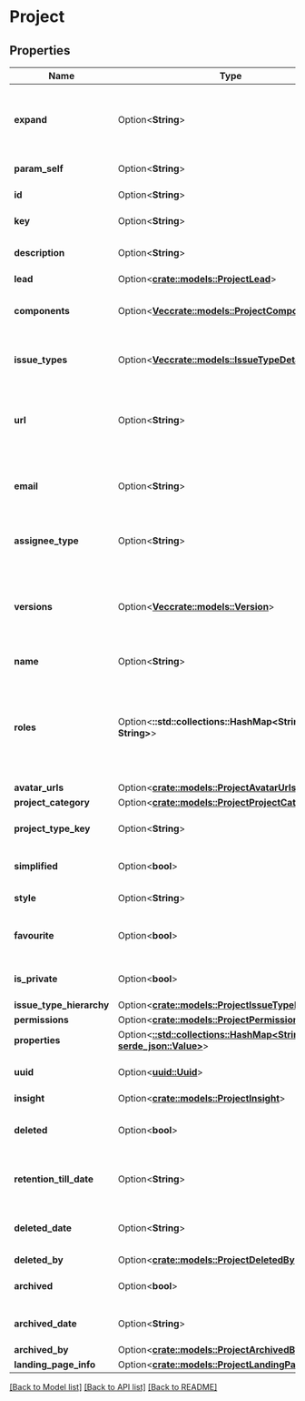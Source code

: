 # Project

## Properties

Name | Type | Description | Notes
------------ | ------------- | ------------- | -------------
**expand** | Option<**String**> | Expand options that include additional project details in the response. | [optional][readonly]
**param_self** | Option<**String**> | The URL of the project details. | [optional][readonly]
**id** | Option<**String**> | The ID of the project. | [optional]
**key** | Option<**String**> | The key of the project. | [optional][readonly]
**description** | Option<**String**> | A brief description of the project. | [optional][readonly]
**lead** | Option<[**crate::models::ProjectLead**](Project_lead.md)> |  | [optional]
**components** | Option<[**Vec<crate::models::ProjectComponent>**](ProjectComponent.md)> | List of the components contained in the project. | [optional][readonly]
**issue_types** | Option<[**Vec<crate::models::IssueTypeDetails>**](IssueTypeDetails.md)> | List of the issue types available in the project. | [optional][readonly]
**url** | Option<**String**> | A link to information about this project, such as project documentation. | [optional][readonly]
**email** | Option<**String**> | An email address associated with the project. | [optional]
**assignee_type** | Option<**String**> | The default assignee when creating issues for this project. | [optional][readonly]
**versions** | Option<[**Vec<crate::models::Version>**](Version.md)> | The versions defined in the project. For more information, see [Create version](#api-rest-api-3-version-post). | [optional][readonly]
**name** | Option<**String**> | The name of the project. | [optional][readonly]
**roles** | Option<**::std::collections::HashMap<String, String>**> | The name and self URL for each role defined in the project. For more information, see [Create project role](#api-rest-api-3-role-post). | [optional][readonly]
**avatar_urls** | Option<[**crate::models::ProjectAvatarUrls**](Project_avatarUrls.md)> |  | [optional]
**project_category** | Option<[**crate::models::ProjectProjectCategory**](Project_projectCategory.md)> |  | [optional]
**project_type_key** | Option<**String**> | The [project type](https://confluence.atlassian.com/x/GwiiLQ#Jiraapplicationsoverview-Productfeaturesandprojecttypes) of the project. | [optional][readonly]
**simplified** | Option<**bool**> | Whether the project is simplified. | [optional][readonly]
**style** | Option<**String**> | The type of the project. | [optional][readonly]
**favourite** | Option<**bool**> | Whether the project is selected as a favorite. | [optional]
**is_private** | Option<**bool**> | Whether the project is private. | [optional][readonly]
**issue_type_hierarchy** | Option<[**crate::models::ProjectIssueTypeHierarchy**](Project_issueTypeHierarchy.md)> |  | [optional]
**permissions** | Option<[**crate::models::ProjectPermissions**](Project_permissions.md)> |  | [optional]
**properties** | Option<[**::std::collections::HashMap<String, serde_json::Value>**](serde_json::Value.md)> | Map of project properties | [optional][readonly]
**uuid** | Option<[**uuid::Uuid**](uuid::Uuid.md)> | Unique ID for next-gen projects. | [optional][readonly]
**insight** | Option<[**crate::models::ProjectInsight**](Project_insight.md)> |  | [optional]
**deleted** | Option<**bool**> | Whether the project is marked as deleted. | [optional][readonly]
**retention_till_date** | Option<**String**> | The date when the project is deleted permanently. | [optional][readonly]
**deleted_date** | Option<**String**> | The date when the project was marked as deleted. | [optional][readonly]
**deleted_by** | Option<[**crate::models::ProjectDeletedBy**](Project_deletedBy.md)> |  | [optional]
**archived** | Option<**bool**> | Whether the project is archived. | [optional][readonly]
**archived_date** | Option<**String**> | The date when the project was archived. | [optional][readonly]
**archived_by** | Option<[**crate::models::ProjectArchivedBy**](Project_archivedBy.md)> |  | [optional]
**landing_page_info** | Option<[**crate::models::ProjectLandingPageInfo**](Project_landingPageInfo.md)> |  | [optional]

[[Back to Model list]](../README.md#documentation-for-models) [[Back to API list]](../README.md#documentation-for-api-endpoints) [[Back to README]](../README.md)


